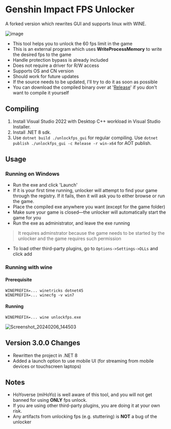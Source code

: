 # Genshin Impact FPS Unlocker

A forked version which rewrites GUI and supports linux with WINE.

![image](https://github.com/Milkitic/genshin-fps-unlock-universal/assets/24785749/e92fe460-c045-46ef-bbf1-7f350e7eb179)

 - This tool helps you to unlock the 60 fps limit in the game
 - This is an external program which uses **WriteProcessMemory** to write the desired fps to the game
 - Handle protection bypass is already included
 - Does not require a driver for R/W access
 - Supports OS and CN version
 - Should work for future updates
 - If the source needs to be updated, I'll try to do it as soon as possible
 - You can download the compiled binary over at '[Release](https://github.com/34736384/genshin-fps-unlock/releases)' if you don't want to compile it yourself

 ## Compiling
 1. Install Visual Studio 2022 with Desktop C++ workload in Visual Studio Installer.
 2. Install .NET 8 sdk.
 3. Use `dotnet build ./unlockfps_gui` for regular compiling. Use `dotnet publish ./unlockfps_gui -c Release -r win-x64` for AOT publish.

 ## Usage
 
 ### Running on Windows

 - Run the exe and click 'Launch'
 - If it is your first time running, unlocker will attempt to find your game through the registry. If it fails, then it will ask you to either browse or run the game.
 - Place the compiled exe anywhere you want (except for the game folder)
 - Make sure your game is closed—the unlocker will automatically start the game for you
 - Run the exe as administrator, and leave the exe running
 >It requires adminstrator because the game needs to be started by the unlocker and the game requires such permission
 - To load other third-party plugins, go to `Options->Settings->DLLs` and click add

 ### Running with wine

 #### Prerequisite
 
 ```
 WINEPREFIX=... winetricks dotnet45
 WINEPREFIX=... winecfg -v win7
 ```
 #### Running
 
 ```
 WINEPREFIX=... wine unlockfps.exe
 ```
 ![Screenshot_20240206_144503](https://github.com/Milkitic/genshin-fps-unlock-aot/assets/24785749/c1e0377a-89eb-49f6-958a-37b9229c5875)

 ## Version 3.0.0 Changes
 - Rewritten the project in .NET 8
 - Added a launch option to use mobile UI (for streaming from mobile devices or touchscreen laptops)
 ## Notes
 - HoYoverse (miHoYo) is well aware of this tool, and you will not get banned for using **ONLY** fps unlock.
 - If you are using other third-party plugins, you are doing it at your own risk.
 - Any artifacts from unlocking fps (e.g. stuttering) is **NOT** a bug of the unlocker

